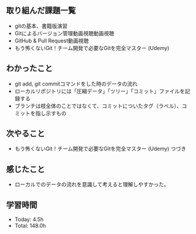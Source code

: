 ## 取り組んだ課題一覧
- gitの基本、書籍版演習
- Gitによるバージョン管理動画視聴動画視聴
- GitHub & Pull Request動画視聴
- もう怖くないGit！チーム開発で必要なGitを完全マスター (Udemy)
## わかったこと
- git add, git commitコマンドをした時のデータの流れ
- ローカルリポジトリには「圧縮データ」「ツリー」「コミット」ファイルを記録する
- ブランチは枝全体のことではなくて、コミットについたタグ（ラベル）、コミットを指し示すもの
## 次やること
- もう怖くないGit！チーム開発で必要なGitを完全マスター (Udemy) つづき
## 感じたこと
- ローカルでのデータの流れを意識して考えると理解しやすかった。
## 学習時間
- Today: 4.5h
- Total: 148.0h
